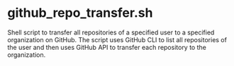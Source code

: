 # github_repo_transfer.sh
Shell script to transfer all repositories of a specified user to a specified organization on GitHub. The script uses GitHub CLI to list all repositories of the user and then uses GitHub API to transfer each repository to the organization.
